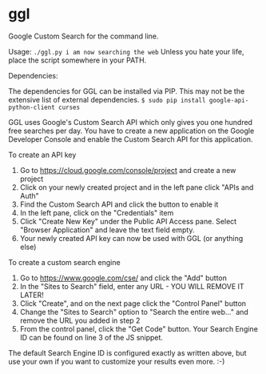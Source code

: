 ggl
===

Google Custom Search for the command line.

Usage:
`./ggl.py i am now searching the web`
Unless you hate your life, place the script somewhere in your PATH.



Dependencies:

The dependencies for GGL can be installed via PIP. This may not be the extensive
list of external dependencies. 
`$ sudo pip install google-api-python-client curses`

GGL uses Google's Custom Search API which only gives you one hundred
free searches per day. You have to create a new application on the
Google Developer Console and enable the Custom Search API for this
application. 


To create an API key

1. Go to https://cloud.google.com/console/project and create a new project
2. Click on your newly created project and in the left pane click "APIs and Auth"
3. Find the Custom Search API and click the button to enable it
4. In the left pane, click on the "Credentials" item
5. Click "Create New Key" under the Public API Access pane. Select "Browser Application" and leave the text field empty.
6. Your newly created API key can now be used with GGL (or anything else)


To create a custom search engine

1. Go to https://www.google.com/cse/ and click the "Add" button
2. In the "Sites to Search" field, enter any URL - YOU WILL REMOVE IT LATER!
3. Click "Create", and on the next page click the "Control Panel" button
4. Change the "Sites to Search" option to "Search the entire web..." and remove the URL you added in step 2
5. From the control panel, click the "Get Code" button. Your Search Engine ID can be found on line 3 of the JS snippet.


The default Search Engine ID is configured exactly as written above, but use
your own if you want to customize your results even more. :-) 